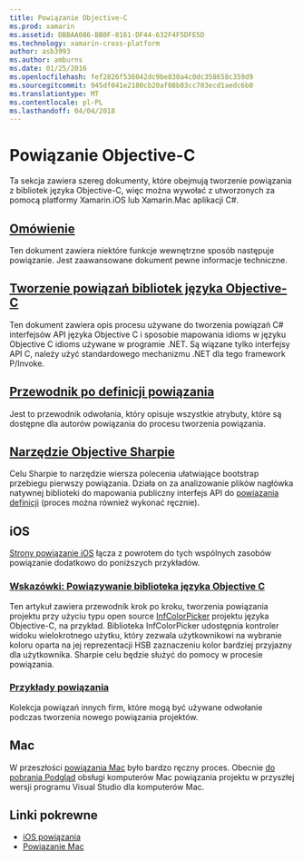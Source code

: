 ```yaml
---
title: Powiązanie Objective-C
ms.prod: xamarin
ms.assetid: DBBAA086-BB0F-8161-DF44-632F4F5DFE5D
ms.technology: xamarin-cross-platform
author: asb3993
ms.author: amburns
ms.date: 01/25/2016
ms.openlocfilehash: fef2826f536042dc9be830a4c0dc358658c359d9
ms.sourcegitcommit: 945df041e2180cb20af08b83cc703ecd1aedc6b0
ms.translationtype: MT
ms.contentlocale: pl-PL
ms.lasthandoff: 04/04/2018
---
```

# <a name="binding-objective-c"></a>Powiązanie Objective-C

Ta sekcja zawiera szereg dokumenty, które obejmują tworzenie powiązania z bibliotek języka Objective-C, więc można wywołać z utworzonych za pomocą platformy Xamarin.iOS lub Xamarin.Mac aplikacji C#.

##  <a name="overviewcross-platformmaciosbindingoverviewmd"></a>[Omówienie](~/cross-platform/macios/binding/overview.md)

Ten dokument zawiera niektóre funkcje wewnętrzne sposób następuje powiązanie. Jest zaawansowane dokument pewne informacje techniczne.

##  <a name="binding-objective-c-librariescross-platformmaciosbindingobjective-c-librariesmd"></a>[Tworzenie powiązań bibliotek języka Objective-C](~/cross-platform/macios/binding/objective-c-libraries.md)

Ten dokument zawiera opis procesu używane do tworzenia powiązań C# interfejsów API języka Objective C i sposobie mapowania idioms w języku Objective C idioms używane w programie .NET.
Są wiązane tylko interfejsy API C, należy użyć standardowego mechanizmu .NET dla tego framework P/Invoke.

##  <a name="binding-definition-reference-guidecross-platformmaciosbindingbinding-types-referencemd"></a>[Przewodnik po definicji powiązania](~/cross-platform/macios/binding/binding-types-reference.md)

Jest to przewodnik odwołania, który opisuje wszystkie atrybuty, które są dostępne dla autorów powiązania do procesu tworzenia powiązania.


## <a name="objective-sharpiecross-platformmaciosbindingobjective-sharpieindexmd"></a>[Narzędzie Objective Sharpie](~/cross-platform/macios/binding/objective-sharpie/index.md)

Celu Sharpie to narzędzie wiersza polecenia ułatwiające bootstrap przebiegu pierwszy powiązania. Działa on za analizowanie plików nagłówka natywnej biblioteki do mapowania publiczny interfejs API do [powiązania definicji](~/cross-platform/macios/binding/objective-c-libraries.md) (proces można również wykonać ręcznie).

## <a name="ios"></a>iOS

[Strony powiązanie iOS](~/ios/platform/binding-objective-c/index.md) łącza z powrotem do tych wspólnych zasobów powiązanie dodatkowo do poniższych przykładów.

### <a name="walkthrough-binding-an-objective-c-libraryiosplatformbinding-objective-cwalkthroughmd"></a>[Wskazówki: Powiązywanie biblioteka języka Objective C](~/ios/platform/binding-objective-c/walkthrough.md)

Ten artykuł zawiera przewodnik krok po kroku, tworzenia powiązania projektu przy użyciu typu open source [InfColorPicker](https://github.com/InfinitApps/InfColorPicker) projektu języka Objective-C, na przykład. Biblioteka InfColorPicker udostępnia kontroler widoku wielokrotnego użytku, który zezwala użytkownikowi na wybranie koloru oparta na jej reprezentacji HSB zaznaczeniu kolor bardziej przyjazny dla użytkownika. Sharpie celu będzie służyć do pomocy w procesie powiązania.

### <a name="binding-sampleshttpsgithubcommonomonotouch-bindings"></a>[Przykłady powiązania](https://github.com/mono/monotouch-bindings)

Kolekcja powiązań innych firm, które mogą być używane odwołanie podczas tworzenia nowego powiązania projektów.

## <a name="mac"></a>Mac

W przeszłości [powiązania Mac](~/mac/platform/binding.md) było bardzo ręczny proces. Obecnie [do pobrania Podgląd](https://forums.xamarin.com/discussion/59760/xamarin-mac-binding-project-preview) obsługi komputerów Mac powiązania projektu w przyszłej wersji programu Visual Studio dla komputerów Mac.



## <a name="related-links"></a>Linki pokrewne

- [iOS powiązania](~/ios/platform/binding-objective-c/index.md)
- [Powiązanie Mac](~/mac/platform/binding.md)
